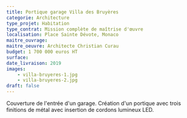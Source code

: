 ```yaml
---
title: Portique garage Villa des Bruyères
categorie: Architecture
type_projet: Habitation
type_contrat: Mission complète de maîtrise d'œuvre
localisation: Place Sainte Dévote, Monaco
maitre_ouvrage:
maitre_oeuvre: Architecte Christian Curau
budget: 1 700 000 euros HT
surface:
date_livraison: 2019
images:
    - villa-bruyeres-1.jpg
    - villa-bruyeres-2.jpg
draft: false
---
```

Couverture de l'entrée d'un garage. Création d'un portique avec trois finitions de métal avec insertion de cordons lumineux LED.
